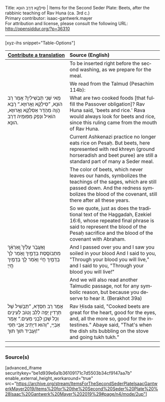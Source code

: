 <html>
<head></head>
<body>
Title: סִילְקָא דְּרָב הוּנָא | Items for the Second Seder Plate: Beets, after the rabbinic teaching of Rav Huna (ca. 3rd c.)<br />
Primary contributor: isaac-gantwerk.mayer<br />
For attribution and license, please consult the following URL: <a href="http://opensiddur.org/?p=36310">http://opensiddur.org/?p=36310</a>
<p />
<hr />


[xyz-ihs snippet="Table-Options"]<table style="margin-left: auto; margin-right: auto;" class="draggable">
<thead><tr><th id="x" style="text-align: right;"><a href="/translate/" target="_blank" rel="noopener">Contribute a translation</a></th><th style="text-align: left;">Source (English)</th></tr></thead>
<tbody>
<tr><td style="vertical-align:top;">
<div class="liturgy" lang="he">

</span></div></td>
 
<td style="vertical-align:top;">
<div class="english" lang="en">
<span class="instruction">To be inserted right before the second washing, as we prepare for the meal.</span>
</div></td></tr>


<tr><td style="vertical-align:top;">
<div class="liturgy" lang="he">

</span></div></td>
 
<td style="vertical-align:top;">
<div class="english" lang="en">
<span class="instruction">We read from the Talmud (Pesachim 114b):</span>
</div></td></tr>


<tr><td style="vertical-align:top;">
<div class="liturgy" lang="he">
מַאי שְׁנֵי תַּבְשִׁילִין? אֲמַר רַב הוּנָא, ”סִילְקָא וַאֲרוּזָא.“ רָבָא הֲוָה מְהַדַּר אַסִּלְקָא וַאֲרוּזָא, הוֹאִיל וּנְפַק מִפּוּמֵיהּ דְּרַב הוּנָא.
</span></div></td>
 
<td style="vertical-align:top;">
<div class="english" lang="en">
What are two cooked foods [that fulfill the Passover obligation]? Rav Huna said, 'beets and rice.' Rava would always look for beets and rice, since this ruling came from the mouth of Rav Huna.
</div></td></tr>


<tr><td style="vertical-align:top;">
<div class="liturgy" lang="he">

</span></div></td>
 
<td style="vertical-align:top;">
<div class="english" lang="en">
Current Ashkenazi practice no longer eats rice on Pesaḥ. But beets, here represented with red khreyn (ground horseradish and beet puree) are still a standard part of many a Seder meal.
</div></td></tr>


<tr><td style="vertical-align:top;">
<div class="liturgy" lang="he">

</span></div></td>
 
<td style="vertical-align:top;">
<div class="english" lang="en">
The color of beets, which never leaves our hands, symbolizes the teachings of the sages, which are still passed down. And the redness symbolizes the blood of the covenant, still there after all these years. 
</div></td></tr>


<tr><td style="vertical-align:top;">
<div class="liturgy" lang="he">

</span></div></td>
 
<td style="vertical-align:top;">
<div class="english" lang="en">
So we quote, just as does the traditional text of the Haggadah, Ezekiel 16:6, whose repeated final phrase is said to represent the blood of the Pesaḥ sacrifice and the blood of the covenant with Abraham.
</div></td></tr>


<tr><td style="vertical-align:top;">
<div class="liturgy" lang="he">
וָאֶעֱבֹ֤ר עָלַ֙יִךְ֙ וָֽאֶרְאֵ֔ךְ 
מִתְבּוֹסֶ֖סֶת בְּדָמָ֑יִךְ 
וָאֹ֤מַר לָךְ֙ בְּדָמַ֣יִךְ חֲיִ֔י 
וָאֹ֥מַר לָ֖ךְ בְּדָמַ֥יִךְ חֲיִֽי׃
</span></div></td>
 
<td style="vertical-align:top;">
<div class="english" lang="en">
And I passed over you and I saw you soiled in your blood 
And I said to you, "Through your blood you will live," 
and I said to you, "Through your blood you will live!"
</div></td></tr>


<tr><td style="vertical-align:top;">
<div class="liturgy" lang="he">

</span></div></td>
 
<td style="vertical-align:top;">
<div class="english" lang="en">
And we will also read another Talmudic passage, not for any symbolic reason, but because you deserve to hear it.
(Berakhot 39a)
</div></td></tr>


<tr><td style="vertical-align:top;">
<div class="liturgy" lang="he">
אָמַר רַב חִסְדָּא, ”תַּבְשִׁיל שֶׁל תְּרָדִין יָפֶה לַלֵּב וָטוֹב לְעֵינַיִם וְכָל שְׁכֵּן לִבְנֵי מֵעַיִם.“ אָמַר אַבַּיֵּי, ”וְהוּא דּיָתִיב אַבֵּי תְּפִי וְעָבִיד תּוּךְ תוּךְ!“
</span></div></td>
 
<td style="vertical-align:top;">
<div class="english" lang="en">
Rav Ḥisda said, "Cooked beets are great for the heart, good for the eyes, and, all the more so, good for the intestines." Abaye said, "That's when the dish sits bubbling on the stove and going tukh tukh."
</div></td></tr>
</tbody></table>

<hr />

<h3>Source(s)</h3>

[advanced_iframe securitykey="be1d939e6a1b36109171c7d5503b34cf9147aa7b" enable_external_height_workaround="true" src="https://archive.org/stream/ItemsForTheSecondSederPlateIsaacGantwerkMayer2019/Items%20for%20the%20Second%20Seder%20Plate%20%28Isaac%20Gantwerk%20Mayer%202019%29#page/n4/mode/2up"]

&nbsp;
</body>
</html>